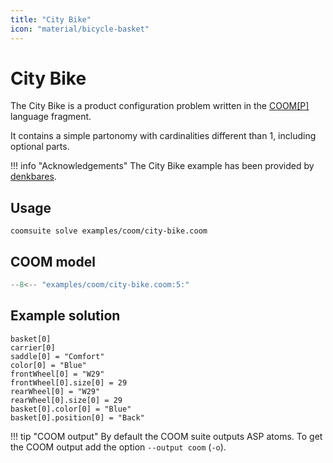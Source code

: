 ```yaml
---
title: "City Bike"
icon: "material/bicycle-basket"
---
```



# City Bike

The City Bike is a product configuration problem
written in the [COOM\[P\]][poom] language fragment.

It contains a simple partonomy with cardinalities different than 1,
including optional parts.

!!! info "Acknowledgements"
    The City Bike example has been provided by [denkbares].

[poom]: ../reference/coom/index.md#coomp
[denkbares]: https://denkbares.com

## Usage

```console
coomsuite solve examples/coom/city-bike.coom
```
## COOM model

<!-- ??? quote "COOM Model" -->
<!-- title="City Bike" linenums="1" -->
```cpp
--8<-- "examples/coom/city-bike.coom:5:"
```

## Example solution

```
basket[0]
carrier[0]
saddle[0] = "Comfort"
color[0] = "Blue"
frontWheel[0] = "W29"
frontWheel[0].size[0] = 29
rearWheel[0] = "W29"
rearWheel[0].size[0] = 29
basket[0].color[0] = "Blue"
basket[0].position[0] = "Back"
```

!!! tip "COOM output"
    By default the COOM suite outputs ASP atoms.
    To get the COOM output add the option
    `--output coom` (`-o`).
